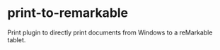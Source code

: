 # print-to-remarkable
Print plugin to directly print documents from Windows to a reMarkable tablet.
